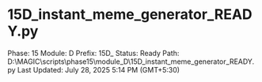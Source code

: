 # 15D_instant_meme_generator_READY.py

Phase: 15
Module: D
Prefix: 15D_
Status: Ready
Path: D:\MAGIC\scripts\phase15\module_D\15D_instant_meme_generator_READY.py
Last Updated: July 28, 2025 5:14 PM (GMT+5:30)